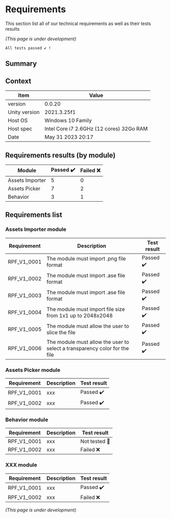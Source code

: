 # Requirements
This section list all of our technical requirements as well as their tests results

*(This page is under development)*

```admonish tip title="Oh yeah"
All tests passed ✔️ !
```

## Summary

## Context

Item|Value
---|---
version| 0.0.20
Unity version| 2021.3.25f1
Host OS| Windows 10 Family
Host spec| Intel Core i7 2.6GHz (12 cores) 32Go RAM
Date| May 31 2023   20:17

## Requirements results (by module)

Module|Passed ✔️|Failed ❌
---|---|---
Assets Importer|5|0
Assets Picker|7|2
Behavior|3|1

## Requirements list

### Assets Importer module
Requirement|Description|Test result
----|---|---
RPF_V1_0001|The module must import .png file format| Passed ✔️
RPF_V1_0002|The module must import .ase file format| Passed ✔️
RPF_V1_0003|The module must import .ase file format| Passed ✔️
RPF_V1_0004|The module must import file size from 1x1 up to 2048x2048| Passed ✔️
RPF_V1_0005|The module must allow the user to slice the file| Passed ✔️
RPF_V1_0006|The module must allow the user to select a transparency color for the file| Passed ✔️

### Assets Picker module
Requirement|Description|Test result
----|---|---
RPF_V1_0001|xxx| Passed ✔️
RPF_V1_0002|xxx| Passed ✔️

### Behavior module
Requirement|Description|Test result
----|---|---
RPF_V1_0001|xxx| Not tested 🍌
RPF_V1_0002|xxx| Failed ❌

### XXX module
Requirement|Description|Test result
----|---|---
RPF_V1_0001|xxx| Passed ✔️
RPF_V1_0002|xxx| Failed ❌

*(This page is under development)*
